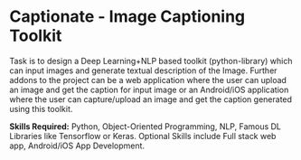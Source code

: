 # Captionate - Image Captioning Toolkit
Task is to design a Deep Learning+NLP based toolkit (python-library) which can input images and generate textual description of the Image. Further addons to the project can be a web application where the user can upload an image and get the caption for input image or an Android/iOS application where the user can capture/upload an image and get the caption generated using this toolkit.

**Skills Required:** Python, Object-Oriented Programming, NLP, Famous DL Libraries like Tensorflow or Keras. Optional Skills include Full stack web app, Android/iOS App Development.

